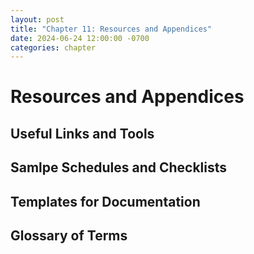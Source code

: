```yaml
---
layout: post
title: "Chapter 11: Resources and Appendices"
date: 2024-06-24 12:00:00 -0700
categories: chapter
---
```


# Resources and Appendices

## Useful Links and Tools

## Samlpe Schedules and Checklists

## Templates for Documentation

## Glossary of Terms